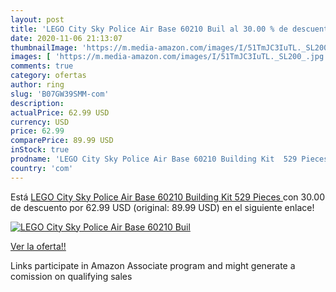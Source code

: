 ```yaml
---
layout: post
title: 'LEGO City Sky Police Air Base 60210 Buil al 30.00 % de descuento'
date: 2020-11-06 21:13:07
thumbnailImage: 'https://m.media-amazon.com/images/I/51TmJC3IuTL._SL200_.jpg'
images: [ 'https://m.media-amazon.com/images/I/51TmJC3IuTL._SL200_.jpg' ]
comments: true
category: ofertas
author: ring
slug: 'B07GW39SMM-com'
description:
actualPrice: 62.99 USD
currency: USD
price: 62.99
comparePrice: 89.99 USD
inStock: true
prodname: 'LEGO City Sky Police Air Base 60210 Building Kit  529 Pieces '
country: 'com'
---
```


Está [LEGO City Sky Police Air Base 60210 Building Kit  529 Pieces ](https://www.amazon.com/dp/B07GW39SMM/?tag=tolees-20) con 30.00 de descuento por 62.99 USD (original: 89.99 USD) en el siguiente enlace!

[![LEGO City Sky Police Air Base 60210 Buil](https://m.media-amazon.com/images/I/51TmJC3IuTL._SL200_.jpg)](https://www.amazon.com/dp/B07GW39SMM/?tag=tolees-20)

[Ver la oferta!!](https://www.amazon.com/dp/B07GW39SMM/?tag=tolees-20)

Links participate in Amazon Associate program and might generate a comission on qualifying sales


